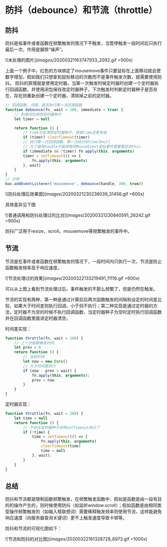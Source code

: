 # 防抖（debounce）和节流（throttle）
## 防抖
防抖是指事件或者函数在频繁触发的情况下不触发，当暂停触发一段时间后只执行最后一次，作用是摒除“噪声”。

![未处理的图片](_images_/20200321163747933_2092.gif =500x)

上面一个例子中，红色的方块绑定了mousemove事件只要鼠标在上面移动就会使数字增加，假如我们只想拿到鼠标移动的次数而不是事件触发次数，就需要使用防抖。
防抖的原理就是使用定时器，当第一次触发时候定时器时创建一个定时器执行回调函数，并使用闭包保存改定时器种子，下次触发时判断定时器种子是否存在，存在则重新创建一个定时器，清除掉之前的定时器。

```javascript
// 回调函数，间隔，是否执行第一次回调函数
function debounce(fn, wait = 200, immediate = true) {
    // 利用闭包保存定时器种子
    let timer = null

    return function () {
        // time为空清除定时器种子，但是time还是有值
        if (timer) clearTimeout(timer)
        // 执行第一次回调函数，第一次执行时time为null
        // 为了避免handle不能获取到MouseEvent鼠标事件需要重定向this
        if (immediate && !timer) fn.apply(this, arguments)
        timer = setTimeout(() => {
            fn.apply(this, arguments)
        }, wait)
    }
}
// 示例
box.addEventListener('mousemove', debounce(handle, 300, true))
```

![防抖处理后效果图](_images_/20200321230238039_31456.gif =600x)

具体差异见下图

![普通调用和防抖处理过的比对](_images_/20200321230840591_26242.gif =900x)

防抖广泛用于resize，scroll，mousemove等频繁触发的事件中。

## 节流

节流是在事件或者函数在频繁触发的情况下，一段时间内只执行一次，节流是防止函数触发频率高于响应速度。

![节流处理过的效果](_images_/20200322133219491_11116.gif =600x)

可以从上图上看到节流处理过后，事件触发的不那么频繁了，但是仍然在触发。

节流的实现有两种，第一种是通过计算前后两次函数触发的间隔和设定的时间差比较，如果大于时间差则执行回调，小于则不执行；第二种实现是通过定时器的方法，定时器不为空的时候不执行回调函数，当定时器种子为空时定时执行回调函数并在回调函数里面讲定时器清空。

时间差实现：

```javascript
function throttle(fn, wait = 200) {
    // 上一次函数触发时间
    let prev = 0
    return function () {
        // 当前时间
        let now = new Date()
        // 大于时间差执行
        if (now - prev > wait) {
            fn.apply(this, arguments);
            prev = now
        }
    }
}
```

定时器实现：

```javascript
function throttle(fn, wait = 200) {
    let time = null
    return function () {
        // 不存在定时器种子说明setTimeout执行了
        if (!time) {
            time = setTimeout(() => {
                fn.apply(this, arguments)
                clearTimeout(time)
                time = null
            }, wait);
        }
    }
}
```

## 总结

防抖和节流都是限制函数频繁触发，在频繁触发函数中，假如是函数是由一段有目的的操作产生的，则时候使用防抖（如监听window.scroll）；假如函数是由相同类型操作频繁触发的（如输入框联想词）需要稀释触发频率则使用节流，这样能避免响应速度（向服务器查询关键词）更不上触发速度导致卡顿等。

防抖和节流的可视化图如下：

![节流和防抖的对比图](_images_/20200322161328728_6973.gif =1000x)
